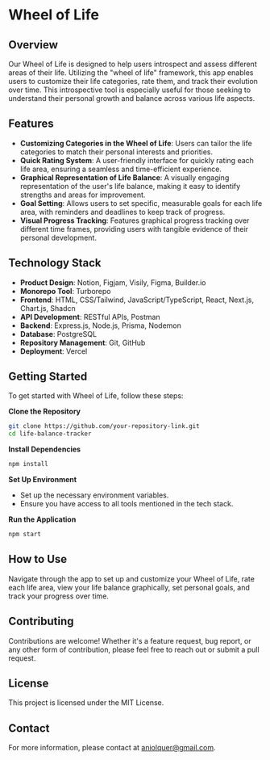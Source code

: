 # Wheel of Life

## Overview
Our Wheel of Life is designed to help users introspect and assess different areas of their life. Utilizing the "wheel of life" framework, this app enables users to customize their life categories, rate them, and track their evolution over time. This introspective tool is especially useful for those seeking to understand their personal growth and balance across various life aspects.

## Features
- **Customizing Categories in the Wheel of Life**: Users can tailor the life categories to match their personal interests and priorities.
- **Quick Rating System**: A user-friendly interface for quickly rating each life area, ensuring a seamless and time-efficient experience.
- **Graphical Representation of Life Balance**: A visually engaging representation of the user's life balance, making it easy to identify strengths and areas for improvement.
- **Goal Setting**: Allows users to set specific, measurable goals for each life area, with reminders and deadlines to keep track of progress.
- **Visual Progress Tracking**: Features graphical progress tracking over different time frames, providing users with tangible evidence of their personal development.

## Technology Stack
- **Product Design**: Notion, Figjam, Visily, Figma, Builder.io
- **Monorepo Tool**: Turborepo
- **Frontend**: HTML, CSS/Tailwind, JavaScript/TypeScript, React, Next.js, Chart.js, Shadcn
- **API Development**: RESTful APIs, Postman
- **Backend**: Express.js, Node.js, Prisma, Nodemon
- **Database**: PostgreSQL
- **Repository Management**: Git, GitHub
- **Deployment**: Vercel

## Getting Started
To get started with Wheel of Life, follow these steps:

**Clone the Repository**
```bash
git clone https://github.com/your-repository-link.git
cd life-balance-tracker
```

**Install Dependencies**
```bash
npm install
```

**Set Up Environment**
- Set up the necessary environment variables.
- Ensure you have access to all tools mentioned in the tech stack.

**Run the Application**
```bash
npm start
```

## How to Use
Navigate through the app to set up and customize your Wheel of Life, rate each life area, view your life balance graphically, set personal goals, and track your progress over time.

## Contributing
Contributions are welcome! Whether it's a feature request, bug report, or any other form of contribution, please feel free to reach out or submit a pull request.

## License
This project is licensed under the MIT License.

## Contact
For more information, please contact at aniolquer@gmail.com.
